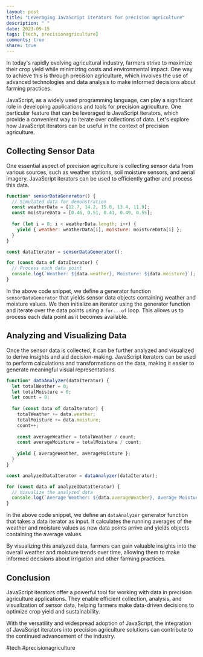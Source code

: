 ```yaml
---
layout: post
title: "Leveraging JavaScript iterators for precision agriculture"
description: " "
date: 2023-09-15
tags: [tech, precisionagriculture]
comments: true
share: true
---
```


In today's rapidly evolving agricultural industry, farmers strive to maximize their crop yield while minimizing costs and environmental impact. One way to achieve this is through precision agriculture, which involves the use of advanced technologies and data analysis to make informed decisions about farming practices.

JavaScript, as a widely used programming language, can play a significant role in developing applications and tools for precision agriculture. One particular feature that can be leveraged is JavaScript iterators, which provide a convenient way to iterate over collections of data. Let's explore how JavaScript iterators can be useful in the context of precision agriculture.

## Collecting Sensor Data

One essential aspect of precision agriculture is collecting sensor data from various sources, such as weather stations, soil moisture sensors, and aerial imagery. JavaScript iterators can be used to efficiently gather and process this data.

```javascript
function* sensorDataGenerator() {
  // Simulated data for demonstration
  const weatherData = [12.7, 14.2, 15.8, 13.4, 11.9];
  const moistureData = [0.46, 0.51, 0.41, 0.49, 0.55];
  
  for (let i = 0; i < weatherData.length; i++) {
    yield { weather: weatherData[i], moisture: moistureData[i] };
  }
}

const dataIterator = sensorDataGenerator();

for (const data of dataIterator) {
  // Process each data point
  console.log(`Weather: ${data.weather}, Moisture: ${data.moisture}`);
}
```

In the above code snippet, we define a generator function `sensorDataGenerator` that yields sensor data objects containing weather and moisture values. We then initialize an iterator using the generator function and iterate over the data points using a `for...of` loop. This allows us to process each data point as it becomes available.

## Analyzing and Visualizing Data

Once the sensor data is collected, it can be further analyzed and visualized to derive insights and aid decision-making. JavaScript iterators can be used to perform calculations and transformations on the data, making it easier to generate meaningful visual representations.

```javascript
function* dataAnalyzer(dataIterator) {
  let totalWeather = 0;
  let totalMoisture = 0;
  let count = 0;
  
  for (const data of dataIterator) {
    totalWeather += data.weather;
    totalMoisture += data.moisture;
    count++;
    
    const averageWeather = totalWeather / count;
    const averageMoisture = totalMoisture / count;
    
    yield { averageWeather, averageMoisture };
  }
}

const analyzedDataIterator = dataAnalyzer(dataIterator);

for (const data of analyzedDataIterator) {
  // Visualize the analyzed data
  console.log(`Average Weather: ${data.averageWeather}, Average Moisture: ${data.averageMoisture}`);
}
```

In the above code snippet, we define an `dataAnalyzer` generator function that takes a data iterator as input. It calculates the running averages of the weather and moisture values as new data points arrive and yields objects containing the average values.

By visualizing this analyzed data, farmers can gain valuable insights into the overall weather and moisture trends over time, allowing them to make informed decisions about irrigation and other farming practices.

## Conclusion

JavaScript iterators offer a powerful tool for working with data in precision agriculture applications. They enable efficient collection, analysis, and visualization of sensor data, helping farmers make data-driven decisions to optimize crop yield and sustainability.

With the versatility and widespread adoption of JavaScript, the integration of JavaScript iterators into precision agriculture solutions can contribute to the continued advancement of the industry.

#tech #precisionagriculture